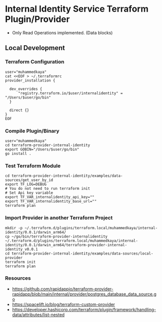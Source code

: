 
# Internal Identity Service Terraform Plugin/Provider 

* Only Read Operations implemented. (Data blocks)

## Local Development

### Terraform Configuration
```
user="muhammedkaya"
cat <<EOF > ~/.terraformrc
provider_installation {

  dev_overrides {
      "registry.terraform.io/$user/internalidentity" = "/Users/$user/go/bin"
  }

  direct {}
}
EOF
```

### Compile Plugin/Binary
```
user="muhammedkaya"
cd terraform-provider-internal-identity
export GOBIN="/Users/$user/go/bin"
go install .
```

### Test Terraform Module
```
cd terraform-provider-internal-identity/examples/data-sources/get_user_by_id
export TF_LOG=DEBUG
# You do not need to run terraform init
# Set Api key variable
export TF_VAR_internalidentity_api_key="" 
export TF_VAR_internalidentity_base_url=""
terraform plan 
```

### Import Provider in another Terraform Project
```
mkdir -p ~/.terraform.d/plugins/terraform.local/muhammedkaya/internal-identity/0.0.1/darwin_arm64/
cp ~/go/bin/terraform-provider-internalidentity ~/.terraform.d/plugins/terraform.local/muhammedkaya/internal-identity/0.0.1/darwin_arm64/terraform-provider-internal-identity_v0.0.1
cd terraform-provider-internal-identity/examples/data-sources/local-provider
terraform init
terraform plan
```

### Resources

* https://github.com/rapidappio/terraform-provider-rapidapp/blob/main/internal/provider/postgres_database_data_source.go
* https://spacelift.io/blog/terraform-custom-provider
* https://developer.hashicorp.com/terraform/plugin/framework/handling-data/attributes/list-nested